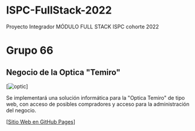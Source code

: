 # ISPC-FullStack-2022

Proyecto Integrador MÓDULO FULL STACK
ISPC cohorte 2022

# Grupo 66

## Negocio de la Optica "Temiro"

[![optic](https://i.postimg.cc/6QpvKh4p/una-optica-negocio.jpg)]

Se implementará una solución informática para la "Optica Temiro" de tipo web, 
con acceso de posibles compradores y acceso para la administración del negocio.


[[Sitio Web en GitHub Pages](https://mariog130.github.io/ISPC-FullStack-2022/frontend/)]

